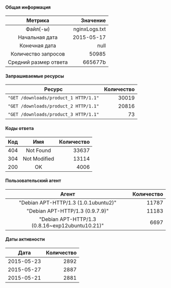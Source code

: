 
#### Общая информация

|        Метрика        |     Значение |
|:---------------------:|-------------:|
|       Файл(-ы)        | nginxLogs.txt |
|    Начальная дата     |  2015-05-17 |
|     Конечная дата     |  null |
|  Количество запросов  |  50985 |
| Средний размер ответа |  665677b |

#### Запрашиваемые ресурсы

|     Ресурс      | Количество |
|:---------------:|-----------:|
|  `"GET /downloads/product_1 HTTP/1.1"`  |   30019  |
|  `"GET /downloads/product_2 HTTP/1.1"`  |   20816  |
|  `"GET /downloads/product_3 HTTP/1.1"`  |   73  |

#### Коды ответа

| Код |          Имя          | Количество |
|:---:|:---------------------:|-----------:|
| 404 |  Not Found |  33637  |
| 304 |  Not Modified |  13114  |
| 200 |  OK |  4006  |

#### Пользовательский агент

|     Агент      | Количество |
|:---------------:|-----------:|
|  "Debian APT-HTTP/1.3 (1.0.1ubuntu2)"  |   11787  |
|  "Debian APT-HTTP/1.3 (0.9.7.9)"  |   11183  |
|  "Debian APT-HTTP/1.3 (0.8.16~exp12ubuntu10.21)"  |   6697  |

#### Даты активности

|    Дата    | Количество |
|:----------:|-----------:|
| 2015-05-23 |   2892  |
| 2015-05-27 |   2887  |
| 2015-05-21 |   2881  |
